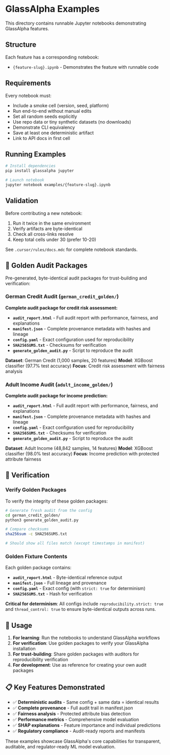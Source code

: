 # GlassAlpha Examples

This directory contains runnable Jupyter notebooks demonstrating GlassAlpha features.

## Structure

Each feature has a corresponding notebook:

- `{feature-slug}.ipynb` - Demonstrates the feature with runnable code

## Requirements

Every notebook must:

- Include a smoke cell (version, seed, platform)
- Run end-to-end without manual edits
- Set all random seeds explicitly
- Use repo data or tiny synthetic datasets (no downloads)
- Demonstrate CLI equivalency
- Save at least one deterministic artifact
- Link to API docs in first cell

## Running Examples

```bash
# Install dependencies
pip install glassalpha jupyter

# Launch notebook
jupyter notebook examples/{feature-slug}.ipynb
```

## Validation

Before contributing a new notebook:

1. Run it twice in the same environment
2. Verify artifacts are byte-identical
3. Check all cross-links resolve
4. Keep total cells under 30 (prefer 10-20)

See `.cursor/rules/docs.mdc` for complete notebook standards.

## 🎯 Golden Audit Packages

Pre-generated, byte-identical audit packages for trust-building and verification:

### German Credit Audit (`german_credit_golden/`)

**Complete audit package for credit risk assessment:**

- **`audit_report.html`** - Full audit report with performance, fairness, and explanations
- **`manifest.json`** - Complete provenance metadata with hashes and lineage
- **`config.yaml`** - Exact configuration used for reproducibility
- **`SHA256SUMS.txt`** - Checksums for verification
- **`generate_golden_audit.py`** - Script to reproduce the audit

**Dataset**: German Credit (1,000 samples, 20 features)
**Model**: XGBoost classifier (97.7% test accuracy)
**Focus**: Credit risk assessment with fairness analysis

### Adult Income Audit (`adult_income_golden/`)

**Complete audit package for income prediction:**

- **`audit_report.html`** - Full audit report with performance, fairness, and explanations
- **`manifest.json`** - Complete provenance metadata with hashes and lineage
- **`config.yaml`** - Exact configuration used for reproducibility
- **`SHA256SUMS.txt`** - Checksums for verification
- **`generate_golden_audit.py`** - Script to reproduce the audit

**Dataset**: Adult Income (48,842 samples, 14 features)
**Model**: XGBoost classifier (98.0% test accuracy)
**Focus**: Income prediction with protected attribute fairness

## 🔐 Verification

### Verify Golden Packages

To verify the integrity of these golden packages:

```bash
# Generate fresh audit from the config
cd german_credit_golden/
python3 generate_golden_audit.py

# Compare checksums
sha256sum -c SHA256SUMS.txt

# Should show all files match (except timestamps in manifest)
```

### Golden Fixture Contents

Each golden package contains:

- **`audit_report.html`** - Byte-identical reference output
- **`manifest.json`** - Full lineage and provenance
- **`config.yaml`** - Exact config (with `strict: true` for determinism)
- **`SHA256SUMS.txt`** - Hash for verification

**Critical for determinism**: All configs include `reproducibility.strict: true` and `thread_control: true` to ensure byte-identical outputs across runs.

## 🚀 Usage

1. **For learning**: Run the notebooks to understand GlassAlpha workflows
2. **For verification**: Use golden packages to verify your GlassAlpha installation
3. **For trust-building**: Share golden packages with auditors for reproducibility verification
4. **For development**: Use as reference for creating your own audit packages

## 📋 Key Features Demonstrated

- ✅ **Deterministic audits** - Same config + same data = identical results
- ✅ **Complete provenance** - Full audit trail in manifest.json
- ✅ **Fairness analysis** - Protected attribute bias detection
- ✅ **Performance metrics** - Comprehensive model evaluation
- ✅ **SHAP explanations** - Feature importance and individual predictions
- ✅ **Regulatory compliance** - Audit-ready reports and manifests

These examples showcase GlassAlpha's core capabilities for transparent, auditable, and regulator-ready ML model evaluation.
